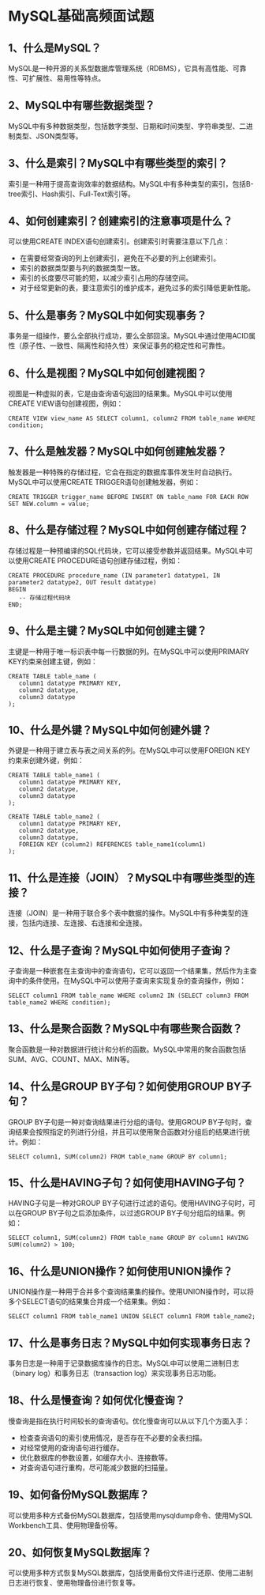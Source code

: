 # MySQL基础高频面试题
## 1、什么是MySQL？
MySQL是一种开源的关系型数据库管理系统（RDBMS），它具有高性能、可靠性、可扩展性、易用性等特点。
## 2、MySQL中有哪些数据类型？
MySQL中有多种数据类型，包括数字类型、日期和时间类型、字符串类型、二进制类型、JSON类型等。
## 3、什么是索引？MySQL中有哪些类型的索引？
索引是一种用于提高查询效率的数据结构。MySQL中有多种类型的索引，包括B-tree索引、Hash索引、Full-Text索引等。
## 4、如何创建索引？创建索引的注意事项是什么？
可以使用CREATE INDEX语句创建索引。创建索引时需要注意以下几点：

- 在需要经常查询的列上创建索引，避免在不必要的列上创建索引。
- 索引的数据类型要与列的数据类型一致。
- 索引的长度要尽可能的短，以减少索引占用的存储空间。
- 对于经常更新的表，要注意索引的维护成本，避免过多的索引降低更新性能。
## 5、什么是事务？MySQL中如何实现事务？
事务是一组操作，要么全部执行成功，要么全部回滚。MySQL中通过使用ACID属性（原子性、一致性、隔离性和持久性）来保证事务的稳定性和可靠性。
## 6、什么是视图？MySQL中如何创建视图？
视图是一种虚拟的表，它是由查询语句返回的结果集。MySQL中可以使用CREATE VIEW语句创建视图，例如：
```
CREATE VIEW view_name AS SELECT column1, column2 FROM table_name WHERE condition;
```
## 7、什么是触发器？MySQL中如何创建触发器？
触发器是一种特殊的存储过程，它会在指定的数据库事件发生时自动执行。MySQL中可以使用CREATE TRIGGER语句创建触发器，例如：
```
CREATE TRIGGER trigger_name BEFORE INSERT ON table_name FOR EACH ROW SET NEW.column = value;
```
## 8、什么是存储过程？MySQL中如何创建存储过程？
存储过程是一种预编译的SQL代码块，它可以接受参数并返回结果。MySQL中可以使用CREATE PROCEDURE语句创建存储过程，例如：
```
CREATE PROCEDURE procedure_name (IN parameter1 datatype1, IN parameter2 datatype2, OUT result datatype)
BEGIN
   -- 存储过程代码块
END;
```
## 9、什么是主键？MySQL中如何创建主键？
主键是一种用于唯一标识表中每一行数据的列。在MySQL中可以使用PRIMARY KEY约束来创建主键，例如：
```
CREATE TABLE table_name (
   column1 datatype PRIMARY KEY,
   column2 datatype,
   column3 datatype
);
```
## 10、什么是外键？MySQL中如何创建外键？
外键是一种用于建立表与表之间关系的列。在MySQL中可以使用FOREIGN KEY约束来创建外键，例如：
```
CREATE TABLE table_name1 (
   column1 datatype PRIMARY KEY,
   column2 datatype,
   column3 datatype
);

CREATE TABLE table_name2 (
   column1 datatype PRIMARY KEY,
   column2 datatype,
   column3 datatype,
   FOREIGN KEY (column2) REFERENCES table_name1(column1)
);
```
## 11、什么是连接（JOIN）？MySQL中有哪些类型的连接？
连接（JOIN）是一种用于联合多个表中数据的操作。MySQL中有多种类型的连接，包括内连接、左连接、右连接和全连接。
## 12、什么是子查询？MySQL中如何使用子查询？
子查询是一种嵌套在主查询中的查询语句，它可以返回一个结果集，然后作为主查询中的条件使用。在MySQL中可以使用子查询来实现复杂的查询操作，例如：
```
SELECT column1 FROM table_name WHERE column2 IN (SELECT column3 FROM table_name2 WHERE condition);
```
## 13、什么是聚合函数？MySQL中有哪些聚合函数？
聚合函数是一种对数据进行统计和分析的函数。MySQL中常用的聚合函数包括SUM、AVG、COUNT、MAX、MIN等。
## 14、什么是GROUP BY子句？如何使用GROUP BY子句？
GROUP BY子句是一种对查询结果进行分组的语句。使用GROUP BY子句时，查询结果会按照指定的列进行分组，并且可以使用聚合函数对分组后的结果进行统计。例如：
```
SELECT column1, SUM(column2) FROM table_name GROUP BY column1;
```

## 15、什么是HAVING子句？如何使用HAVING子句？
HAVING子句是一种对GROUP BY子句进行过滤的语句。使用HAVING子句时，可以在GROUP BY子句之后添加条件，以过滤GROUP BY子句分组后的结果。例如：
```
SELECT column1, SUM(column2) FROM table_name GROUP BY column1 HAVING SUM(column2) > 100;
```
## 16、什么是UNION操作？如何使用UNION操作？
UNION操作是一种用于合并多个查询结果集的操作。使用UNION操作时，可以将多个SELECT语句的结果集合并成一个结果集。例如：
```
SELECT column1 FROM table_name1 UNION SELECT column1 FROM table_name2;
```
## 17、什么是事务日志？MySQL中如何实现事务日志？
事务日志是一种用于记录数据库操作的日志。MySQL中可以使用二进制日志（binary log）和事务日志（transaction log）来实现事务日志功能。
## 18、什么是慢查询？如何优化慢查询？
慢查询是指在执行时间较长的查询语句。优化慢查询可以从以下几个方面入手：

- 检查查询语句的索引使用情况，是否存在不必要的全表扫描。
- 对经常使用的查询语句进行缓存。
- 优化数据库的参数设置，如缓存大小、连接数等。
- 对查询语句进行重构，尽可能减少数据的扫描量。
## 19、如何备份MySQL数据库？
可以使用多种方式备份MySQL数据库，包括使用mysqldump命令、使用MySQL Workbench工具、使用物理备份等。
## 20、如何恢复MySQL数据库？
可以使用多种方式恢复MySQL数据库，包括使用备份文件进行还原、使用二进制日志进行恢复、使用物理备份进行恢复等。